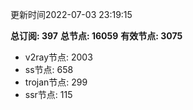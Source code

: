 更新时间2022-07-03 23:19:15

**总订阅: 397**
**总节点: 16059**
**有效节点: 3075**
- v2ray节点: 2003
- ss节点: 658
- trojan节点: 299
- ssr节点: 115

